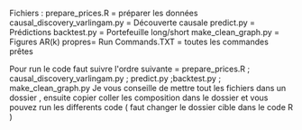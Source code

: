 Fichiers :
prepare_prices.R = préparer les données 
causal_discovery_varlingam.py =  Découverte causale 
predict.py = Prédictions 
backtest.py = Portefeuille long/short 
make_clean_graph.py = Figures AR(k) propres=
Run Commands.TXT = toutes les commandes prêtes 

Pour run le code faut suivre l'ordre suivante = prepare_prices.R ; causal_discovery_varlingam.py ; predict.py ;backtest.py ; make_clean_graph.py 
Je vous conseille de mettre tout les fichiers dans un dossier , ensuite copier coller les composition dans le dossier et vous pouvez run les differents code ( faut changer le dossier cible dans le code R ) 
